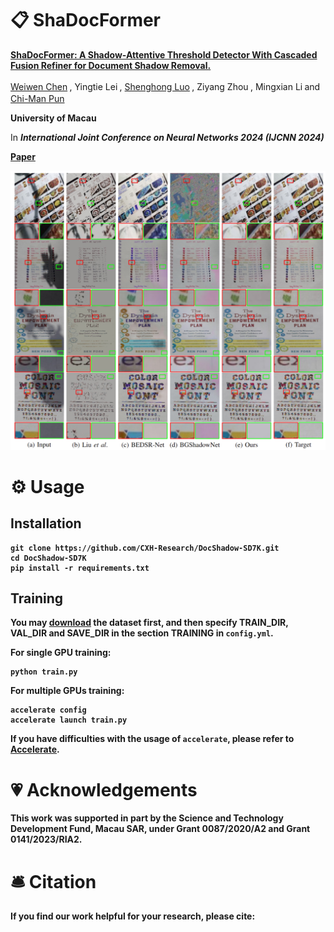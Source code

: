 # 📋 ShaDocFormer

<b><a href='https://arxiv.org/abs/2309.06670'>ShaDocFormer: A Shadow-Attentive Threshold Detector With Cascaded Fusion Refiner for Document Shadow Removal.</a> </b>
<div>
<span class="author-block">
  <a href='https://github.com/kilito777'>Weiwen Chen</a><sup> 
</span>,
  <span class="author-block">
    Yingtie Lei</a><sup>
  </span>,
  <span class="author-block">
   <a href='https://shenghongluo.github.io/'> Shenghong Luo</a><sup>
  </span>,
  <span class="author-block">
    Ziyang Zhou</a><sup>
  </span>,
  <span class="author-block">
    Mingxian Li</a><sup>
  </span> and
  <span class="author-block">
    <a href="https://www.cis.um.edu.mo/~cmpun/" target="_blank">Chi-Man Pun</a><sup> 
  </span>
</div>


<b>University of Macau</b>


In <b>_International Joint Conference on Neural Networks 2024 (IJCNN 2024)_<b>


[Paper](https://arxiv.org/abs/2309.06670) 


<img src="./result/result.png"/>

# ⚙️ Usage
## Installation
```
git clone https://github.com/CXH-Research/DocShadow-SD7K.git
cd DocShadow-SD7K
pip install -r requirements.txt
```

## Training
You may <a href="https://cxh-research.github.io/DocShadow-SD7K/">download</a> the dataset first, and then specify TRAIN_DIR, VAL_DIR and SAVE_DIR in the section TRAINING in `config.yml`.

For single GPU training:
```
python train.py
```
For multiple GPUs training:
```
accelerate config
accelerate launch train.py
```
If you have difficulties with the usage of `accelerate`, please refer to <a href="https://github.com/huggingface/accelerate">Accelerate</a>.

# 💗 Acknowledgements
This work was supported in part by the Science and Technology Development Fund, Macau SAR, under Grant 0087/2020/A2 and Grant 0141/2023/RIA2.

# 🛎 Citation
If you find our work helpful for your research, please cite:
```bib

```
